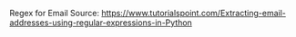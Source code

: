 Regex for Email Source: https://www.tutorialspoint.com/Extracting-email-addresses-using-regular-expressions-in-Python